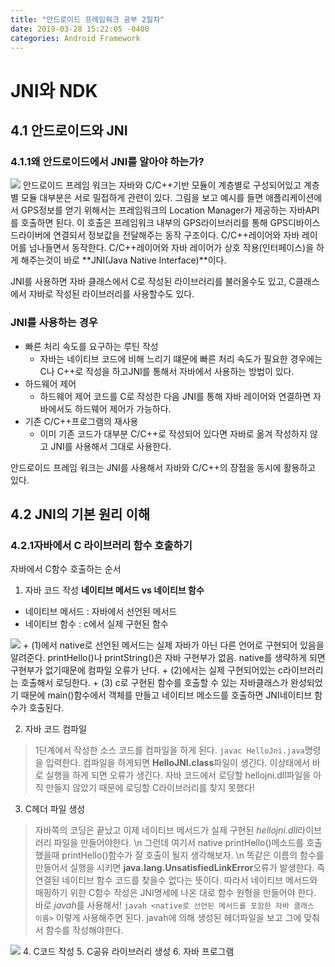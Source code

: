 ```yaml
---
title: "안드로이드 프레임워크 공부 2일차"
date: 2019-03-28 15:22:05 -0400
categories: Android Framework
---
```


JNI와 NDK
=============


4.1 안드로이드와 JNI
-------------
### 4.1.1왜 안드로이드에서 JNI를 알아야 하는가?
<img src="https://user-images.githubusercontent.com/48199401/55168989-47fae200-51b7-11e9-830c-571c35fbb2be.jpg">
안드로이드 프레임 워크는 자바와 C/C++기반 모듈이 계층별로 구성되어있고 계층별 모듈 대부분은 서로 밀접하게 관련이 있다.
그림을 보고 예시를 들면 애플리케이션에서 GPS정보를 얻기 위해서는 프레임워크의 Location Manager가 제공하는 자바API를 호출하면 된다.
이 호출은 프레임워크 내부의 GPS라이브러리를 통해 GPS디바이스 드라이버에 연결되서 정보값을 전달해주는 동작 구조이다. 
C/C++레이어와 자바 레이어를 넘나들면서 동작한다.
C/C++레이어와 자바 레이어가 상호 작용(인터페이스)을 하게 해주는것이 바로 **JNI(Java Native Interface)**이다.

JNI를 사용하면 자바 클래스에서 C로 작성된 라이브러리를 불러올수도 있고, C클래스에서 자바로 작성된 라이브러리를 사용할수도 있다.

### JNI를 사용하는 경우
* 빠른 처리 속도를 요구하는 루틴 작성
  - 자바는 네이티브 코드에 비해 느리기 떄문에 빠른 처리 속도가 필요한 경우에는 C나 C++로 작성을 하고JNI를 통해서 자바에서 사용하는 방법이 있다.
* 하드웨어 제어
  - 하드웨어 제어 코드를 C로 작성한 다음 JNI를 통해 자바 레이어와 연결하면 자바에서도 하드웨어 제어가 가능하다.
* 기존 C/C++프로그램의 재사용
  - 이미 기존 코드가 대부분 C/C++로 작성되어 있다면 자바로 옮겨 작성하지 않고 JNI를 사용해서 그대로 사용한다.

안드로이드 프레임 워크는 JNI를 사용해서 자바와 C/C++의 장점을 동시에 활용하고 있다.

4.2 JNI의 기본 원리 이해
-------------
### 4.2.1자바에서 C 라이브러리 함수 호출하기
자바에서 C함수 호출하는 순서
1. 자바 코드 작성
  **네이티브 메서드 vs 네이티브 함수**
  * 네이티브 메서드 : 자바에서 선언된 메서드
  * 네이티브 함수 : c에서 실제 구현된 함수
  <img src="https://user-images.githubusercontent.com/48199401/55176391-66b3a580-51c4-11e9-9914-3198da633e7f.jpg">
    + (1)에서 native로 선언된 메서드는 실제 자바가 아닌 다른 언어로 구현되어 있음을 알려준다. printHello()나 printString()은 자바 구현부가 없음.
    native를 생략하게 되면 구현부가 없기때문에 컴파일 오류가 난다.
    + (2)에서는 실제 구현되어있는 c라이브러리는 호출해서 로딩한다.
    + (3) c로 구현된 함수를 호출할 수 있는 자바클래스가 완성되었기 때문에 main()함수에서 객체를 만들고 네이티브 메소드를 호출하면 JNI네이티브 함수가 호출된다.
  
2. 자바 코드 컴파일
>1단계에서 작성한 소스 코드를 컴파일을 하게 된다.
  ```javac HelloJni.java```명령을 입력한다.
  컴파일을 하게되면 **HelloJNI.class**파일이 생긴다. 이상태에서 바로 실행을 하게 되면 오류가 생긴다. 자바 코드에서 로딩할 hellojni.dll파일을 아직 만들지 않았기 때문에 로딩할 C라이브러리를 찾지 못했다!
3. C헤더 파일 생성
> 자바쪽의 코딩은 끝났고 이제 네이티브 메서드가 실제 구현된 *hellojni.dll*라이브러리 파일을 만들어야한다. \n
그런데 여기서 native printHello()메소드를 호출했을때 printHello()함수가 잘 호출이 될지 생각해보자. \n
똑같은 이름의 함수를 만들어서 실행을 시키면 **java.lang.UnsatisfiedLinkError**오류가 발생한다. 즉 연결된 네이티브 함수 코드를 찾을수 없다는 뜻이다. 따라서 네이티브 메서드와 매핑하기 위한 C함수 작성은 JNI명세에 나온 대로 함수 원형을 만들어야 한다. 바로 *javah*를 사용해서!
```javah <native로 선언된 메서드를 포함한 자바 클래스 이름>``` 이렇게 사용해주면 된다.
javah에 의해 생성된 헤더파일을 보고 그에 맞춰서 함수를 작성해야한다.
<img src="https://user-images.githubusercontent.com/48199401/55178945-c2ccf880-51c9-11e9-84a0-f2feb9e8aa7e.jpg">
4. C코드 작성
5. C공유 라이브러리 생성
6. 자바 프로그램 
